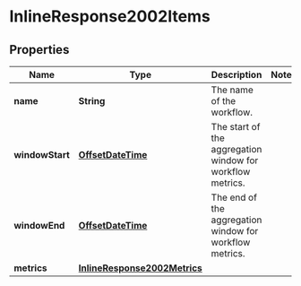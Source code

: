

# InlineResponse2002Items

## Properties

Name | Type | Description | Notes
------------ | ------------- | ------------- | -------------
**name** | **String** | The name of the workflow. | 
**windowStart** | [**OffsetDateTime**](OffsetDateTime.md) | The start of the aggregation window for workflow metrics. | 
**windowEnd** | [**OffsetDateTime**](OffsetDateTime.md) | The end of the aggregation window for workflow metrics. | 
**metrics** | [**InlineResponse2002Metrics**](InlineResponse2002Metrics.md) |  | 



